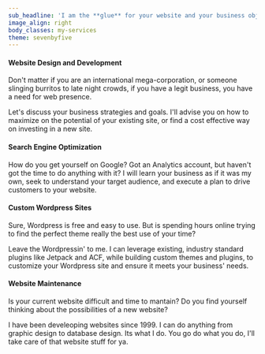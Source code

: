 ```yaml
---
sub_headline: 'I am the **glue** for your website and your business objectives.'
image_align: right
body_classes: my-services
theme: sevenbyfive
---
```


#### Website Design and Development
Don't matter if you are an international mega-corporation, or someone slinging burritos to late night crowds, if you have a legit business, you have a need for web presence.

Let's discuss your business strategies and goals. I'll advise you on how to maximize on the potential of your existing site, or find a cost effective way on investing in a new site.

#### Search Engine Optimization
How do you get yourself on Google? Got an Analytics account, but haven't got the time to do anything with it? I will learn your business as if it was my own, seek to understand your target audience, and execute a plan to drive customers to your website.

#### Custom Wordpress Sites
Sure, Wordpress is free and easy to use. But is spending hours online trying to find the perfect theme really the best use of your time?

Leave the Wordpressin' to me. I can leverage existing, industry standard plugins like Jetpack and ACF, while building custom themes and plugins, to customize your Wordpress site and ensure it meets your business' needs.

#### Website Maintenance
Is your current website difficult and time to mantain? Do you find yourself thinking about the possibilities of a new website?

I have been develeoping websites since 1999. I can do anything from graphic design to database design. Its what I do. You go do what you do, I'll take care of that website stuff for ya.